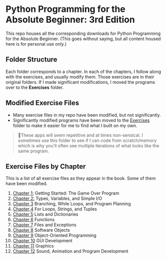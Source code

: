 # Python Programming for the Absolute Beginner: 3rd Edition
This repo houses all the corresponding downloads for Python Programming for the Absolute Beginner. (This goes without saying, but all content housed here is for personal use only.)

## Folder Structure
Each folder corresponds to a chapter. In each of the chapters, I follow along with the exercises, and usually modify them. Those exercises are in their original folders. If I made significant modifications, I moved the programs over to the **Exercises** folder.

## Modified Exercise Files
- Many exercise files in my repo have been modified, but not significantly.
- Significantly modified programs have been moved to the [Exercises](https://github.com/powershellfish/python_programming_3e/tree/master/Exercises) folder to make it easier for me to find what I built on my own. 
>🍕These apps will seem repetitive and at times non-sensical. I sometimes use this folder to see if I can code from scratch/memory which is why you'll often see multiple iterations of what looks like the same program. 

## Exercise Files by Chapter
This is a list of all exercise files as they appear in the book. Some of them have been modified. 

1. [Chapter 1:](https://github.com/powershellfish/python_programming_3e/tree/master/chapter01) Getting Started: The Game Over Program
2. [Chapter 2:](https://github.com/powershellfish/python_programming_3e/tree/master/chapter02) Types, Variables, and Simple I/O
3. [Chapter 3](https://github.com/powershellfish/python_programming_3e/tree/master/chapter03) Branching, While Loops, and Program Planning
4. [Chapter 4](https://github.com/powershellfish/python_programming_3e/tree/master/chapter04) For Loops, Strings, and Tuples
5. [Chapter 5](https://github.com/powershellfish/python_programming_3e/tree/master/chapter05) Lists and Dictionaries
6. [Chapter 6](https://github.com/powershellfish/python_programming_3e/tree/master/chapter06) Functions
7. [Chapter 7](https://github.com/powershellfish/python_programming_3e/tree/master/chapter07) Files and Exceptions
8. [Chapter 8](https://github.com/powershellfish/python_programming_3e/tree/master/chapter08) Software Objects
9. [Chapter 9](https://github.com/powershellfish/python_programming_3e/tree/master/chapter09) Object-Oriented Programming
10. [Chapter 10](https://github.com/powershellfish/python_programming_3e/tree/master/chapter10) GUI Development
11. [Chapter 11](https://github.com/powershellfish/python_programming_3e/tree/master/chapter11) Graphics
12. [Chapter 12](https://github.com/powershellfish/python_programming_3e/tree/master/chapter12) Sound, Animation and Program Development